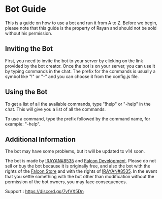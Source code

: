 # Bot Guide

This is a guide on how to use a bot and run it from A to Z. Before we begin, please note that this guide is the property of Rayan and should not be sold without his permission.

## Inviting the Bot

First, you need to invite the bot to your server by clicking on the link provided by the bot creator. Once the bot is on your server, you can use it by typing commands in the chat. The prefix for the commands is usually a symbol like "!" or "-" and you can choose it from the config.js file.

## Using the Bot

To get a list of all the available commands, type "!help" or "-help" in the chat. This will give you a list of all the commands.

To use a command, type the prefix followed by the command name, for example: "-help".

## Additional Information

The bot may have some problems, but it will be updated to v14 soon.

The bot is made by [!RAYAN#8535](https://discord.com/users/911051728282079262) and [Falcon Development](https://discord.gg/mgeU49KWzp). Please do not sell or buy the bot because it is originally free, and also the bot with the rights of the [Falcon Store](https://discord.gg/mgeU49KWzp) and with the rights of [!RAYAN#8535](https://discord.com/users/911051728282079262). In the event that you settle something with the bot other than modification without the permission of the bot owners, you may face consequences.

Support : https://discord.gg/7vfVX5Dn

